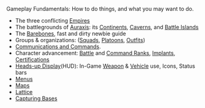 Gameplay Fundamentals: How to do things, and what you may want to do.

- The three conflicting [Empires](../terminology/Empires.md)
- The battlegrounds of [Auraxis](../locations/Auraxis.md): its
  [Continents](../locations/Continent.md), [Caverns](../locations/Caverns.md),
  and [Battle Islands](../locations/Battle_Islands.md)
- The [Barebones](Barebones.md), fast and dirty newbie guide
- Groups & organizations: ([Squads](../terminology/Squad.md),
  [Platoons](../terminology/Platoon.md), [Outfits](../terminology/Outfit.md))
- [Communications and Commands](../commands/In-Game_Commands.md).
- Character advancement: [Battle](../terminology/Battle_Rank.md) and [Command
  Ranks](../terminology/Command_Rank.md), [Implants](../implants/Implants.md),
  [Certifications](../certifications/Certifications.md)
- [Heads-up Display](Heads-up_Display.md)(HUD): In-Game
  [Weapon](../weapons/Weapon.md) & [Vehicle](../vehicles/Vehicle.md) use,
  Icons, Status bars
- [Menus](Menu.md)
- [Maps](../terminology/Map.md)
- [Lattice](../terminology/Lattice.md)
- [Capturing Bases](Capturing_Bases.md)

<!--[Category:Game Guides](Category:Game_Guides.md)-->
